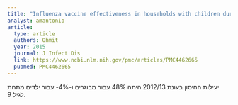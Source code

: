 ```yaml
---
title: "Influenza vaccine effectiveness in households with children during the 2012-2013 season: assessments of prior vaccination and serologic susceptibility"
analyst: amantonio
article:
  type: article
  authors: Ohmit
  year: 2015
  journal: J Infect Dis
  link: https://www.ncbi.nlm.nih.gov/pmc/articles/PMC4462665
  pubmed: PMC4462665
---
```


יעילות החיסון בעונת 2012/13 היתה 48% עבור מבוגרים ו-4%- עבור ילדים מתחת לגיל 9.
